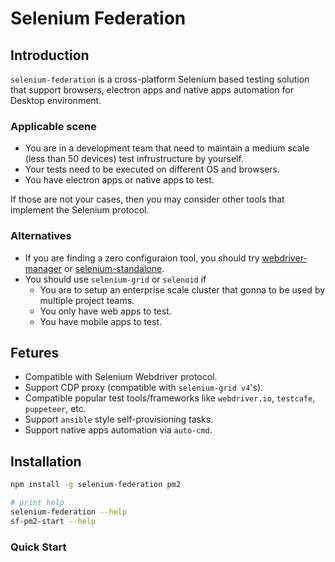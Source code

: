 # Selenium Federation

## Introduction
`selenium-federation` is a cross-platform Selenium based testing solution that support browsers, electron apps and native apps automation for Desktop environment.

### Applicable scene
* You are in a development team that need to maintain a medium scale (less than 50 devices) test infrustructure by yourself.
* Your tests need to be executed on different OS and browsers.
* You have electron apps or native apps to test.

If those are not your cases, then you may consider other tools that implement the Selenium protocol.

### Alternatives
* If you are finding a zero configuraion tool, you should try [webdriver-manager](https://github.com/angular/webdriver-manager) or [selenium-standalone](https://github.com/vvo/selenium-standalone).
* You should use `selenium-grid` or `selenoid` if 
  * You are to setup an enterprise scale cluster that gonna to be used by multiple project teams.
  * You only have web apps to test.
  * You have mobile apps to test.

## Fetures
* Compatible with Selenium Webdriver protocol.
* Support CDP proxy (compatible with `selenium-grid v4`'s).
* Compatible popular test tools/frameworks like `webdriver.io`, `testcafe`, `puppeteer`, etc.
* Support `ansible` style self-provisioning tasks.
* Support native apps automation via `auto-cmd`.


## Installation
```bash
npm install -g selenium-federation pm2

# print help
selenium-federation --help
sf-pm2-start --help
```

### Quick Start



## 